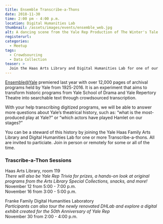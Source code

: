 ```yaml
---
title: Ensemble Transcribe-a-Thons
date: 2018-11-30
time: 2:00 pm - 4:00 p.m.
location: Digital Humanities Lab
thumbnail: /assets/images/events/ensemble_web.jpg
alt: A dancing scene from the Yale Rep Production of The Winter's Tale
registerurl:
categories:
  - Meetup
tags:
  - Crowdsourcing
  - Data Collection
teaser: >
  Join the Haas Arts Library and Digital Humanities Lab for one of our Ensemble Transcribe-a-Thons and record Yale's theatrical history.
---
```

<a href='http://ensemble.yale.edu' target='_blank'>Ensemble@Yale</a> premiered last year with over 12,000 pages of archival programs held by Yale from 1925-2016. It is an experiment that aims to transform historic programs from Yale School of Drama and Yale Repertory Theatre into searchable text through crowdsourced transcription.

With your help transcribing digitized programs, we will be able to answer more questions about Yale’s theatrical history, such as: “what is the most-produced play at Yale?” or “which actors have played Hamlet on our stages?”

You can be a steward of this history by joining the Yale Haas Family Arts Library and Digital Humanities Lab for one or more Transcribe-a-thons. All are invited to particiate. Join in person or remotely for some or all of the time.

### Trascribe-a-Thon Sessions

Haas Arts Library, room 119<br/>
*There will also be Yale Rep Trivia for prizes, a hands-on look at original programs from the Arts Library Special Collections, snacks, and more!*<br/>
November 12 from 5:00 - 7:00 p.m.<br/>
November 16 from 3:00 - 5:00 p.m.<br/>

Franke Family Digital Humanities Laboratory<br/>
*Participants can also tour the newly renovated DHLab and explore a digital exhibit created for the 50th Anniversary of Yale Rep*<br/>
November 30 from 2:00 - 4:00 p.m.
